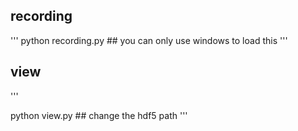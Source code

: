 ## recording 
'''
python recording.py  ## you can only use windows to load this
'''

## view
'''

python view.py ## change the hdf5 path
'''

